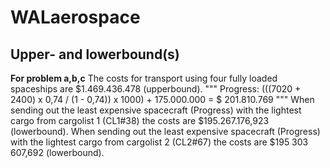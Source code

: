 # WALaerospace

## Upper- and lowerbound(s)
**For problem a,b,c** 
The costs for transport using four fully loaded spaceships are $1.469.436.478 (upperbound).
"""
Progress: (((7020 + 2400) x 0,74 / (1 - 0,74)) x 1000) + 175.000.000 = $ 201.810.769
"""
When sending out the least expensive spacecraft (Progress) with the lightest cargo from cargolist 1 (CL1#38) the costs are $195.267.176,923 (lowerbound). When sending out the least expensive spacecraft (Progress) with the lightest cargo from cargolist 2 (CL2#67) the costs are $195 303 607,692 (lowerbound).
